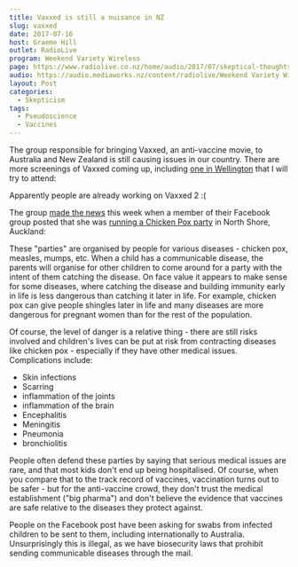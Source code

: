 ```yaml
---
title: Vaxxed is still a nuisance in NZ
slug: vaxxed
date: 2017-07-16
host: Graeme Hill
outlet: RadioLive
program: Weekend Variety Wireless
page: https://www.radiolive.co.nz/home/audio/2017/07/skeptical-thoughts-with-mark-honeychurch.html
audio: https://audio.mediaworks.nz/content/radiolive/Weekend Variety Wireless/July 17/16_07_17_Skeptical.mp3
layout: Post
categories:
  - Skepticism
tags:
  - Pseudoscience
  - Vaccines
---
```


The group responsible for bringing Vaxxed, an anti-vaccine movie, to Australia and New Zealand is still causing issues in our country. There are more screenings of Vaxxed coming up, including [one in Wellington](https://www.eventbrite.co.nz/e/vaxxed-from-cover-up-to-catastrophe-wellington-tickets-35645401355) that I will try to attend:

<!-- more -->

Apparently people are already working on Vaxxed 2 :(

The group [made the news](http://www.newshub.co.nz/home/health/2017/07/auckland-chickenpox-party-horrifies-doctor.html) this week when a member of their Facebook group posted that she was [running a Chicken Pox party](https://www.facebook.com/groups/1198002033544520/permalink/1634570183221034/) in North Shore, Auckland:

These "parties" are organised by people for various diseases - chicken pox, measles, mumps, etc. When a child has a communicable disease, the parents will organise for other children to come around for a party with the intent of them catching the disease. On face value it appears to make sense for some diseases, where catching the disease and building immunity early in life is less dangerous than catching it later in life. For example, chicken pox can give people shingles later in life and many diseases are more dangerous for pregnant women than for the rest of the population.

Of course, the level of danger is a relative thing - there are still risks involved and children's lives can be put at risk from contracting diseases like chicken pox - especially if they have other medical issues. Complications include:

- Skin infections
- Scarring
- inflammation of the joints
- inflammation of the brain
- Encephalitis
- Meningitis
- Pneumonia
- bronchiolitis

People often defend these parties by saying that serious medical issues are rare, and that most kids don't end up being hospitalised. Of course, when you compare that to the track record of vaccines, vaccination turns out to be safer - but for the anti-vaccine crowd, they don't trust the medical establishment ("big pharma") and don't believe the evidence that vaccines are safe relative to the diseases they protect against.

People on the Facebook post have been asking for swabs from infected children to be sent to them, including internationally to Australia. Unsurprisingly this is illegal, as we have biosecurity laws that prohibit sending communicable diseases through the mail.
